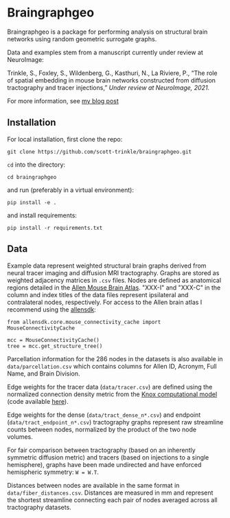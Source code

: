 # Braingraphgeo

Braingraphgeo is a package for performing analysis on structural brain networks
using random geometric surrogate graphs.

Data and examples stem from a manuscript currently under review at NeuroImage:

Trinkle, S., Foxley, S., Wildenberg, G., Kasthuri, N., La Riviere, P., “The role
of spatial embedding in mouse brain networks constructed from diffusion
tractography and tracer injections,” *Under review at NeuroImage, 2021.*

For more information, see [my blog
post](http://scotttrinkle.com/news/brain-networks/)

## Installation

For local installation, first clone the repo:

`git clone https://github.com/scott-trinkle/braingraphgeo.git`

`cd` into the directory:

`cd braingraphgeo`

and run (preferably in a virtual environment): 

`pip install -e .`

and install requirements:

`pip install -r requirements.txt`

## Data

Example data represent weighted structural brain graphs derived from neural
tracer imaging and diffusion MRI tractography. Graphs are stored as weighted
adjacency matrices in `.csv` files. Nodes are defined as anatomical regions
detailed in the [Allen Mouse Brain
Atlas](https://mouse.brain-map.org/static/atlas). "XXX-I" and "XXX-C" in the
column and index titles of the data files represent ipsilateral and
contralateral nodes, respectively. For access to the Allen brain atlas I
recommend using the [allensdk](https://allensdk.readthedocs.io/en/latest/):

```
from allensdk.core.mouse_connectivity_cache import MouseConnectivityCache

mcc = MouseConnectivityCache()
tree = mcc.get_structure_tree()
```

Parcellation information for the 286 nodes in the datasets is also available in
`data/parcellation.csv` which contains columns for Allen ID, Acronym, Full Name,
and Brain Division. 

Edge weights for the tracer data (`data/tracer.csv`) are defined using the
normalized connection density metric from the [Knox computational
model](https://direct.mit.edu/netn/article/3/1/217/2194/High-resolution-data-driven-model-of-the-mouse)
(code available
[here](https://github.com/AllenInstitute/mouse_connectivity_models)). 

Edge weights for the dense (`data/tract_dense_n*.csv`) and endpoint
(`data/tract_endpoint_n*.csv`) tractography graphs represent raw streamline
counts between nodes, normalized by the product of the two node volumes.

For fair comparison between tractography (based on an inherently symmetric
diffusion metric) and tracers (based on injections to a single hemisphere),
graphs have been made undirected and have enforced hemispheric symmetry: `W =
W.T`.

Distances between nodes are available in the same format in
`data/fiber_distances.csv`.  Distances are measured in mm and represent the
shortest streamline connecting each pair of nodes averaged across all
tractography datasets.

